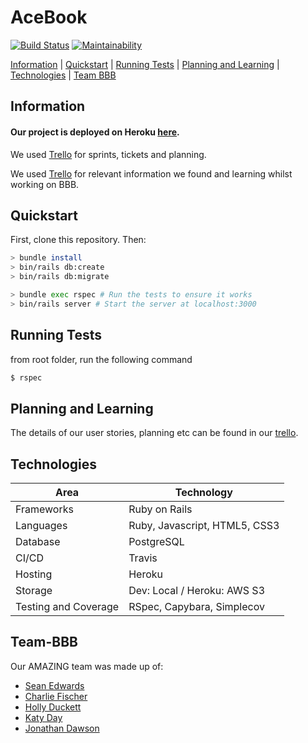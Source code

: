 # AceBook
[![Build Status](https://travis-ci.com/bear99a9/acebook-BBB.svg?branch=master)](https://travis-ci.com/bear99a9/acebook-BBB)
[![Maintainability](https://api.codeclimate.com/v1/badges/15ba9653be0d8342e6ee/maintainability)](https://codeclimate.com/github/bear99a9/acebook-BBB/maintainability)

[Information](#Information) | [Quickstart](#Quickstart) | [Running Tests](#Running-Tests) | [Planning and Learning](#Planning) | [Technologies](#Technologies) | [Team BBB](#Team-BBB)

## Information

#### Our project is deployed on Heroku [here](https://frozen-refuge-24901.herokuapp.com/).

We used [Trello](https://trello.com/b/HCVM8aJ3/acebook-bbb) for sprints, tickets and planning.

We used [Trello](https://trello.com/b/PzgRmgE6/bbb-crew-project) for relevant information we found and learning whilst working on BBB.


## Quickstart

First, clone this repository. Then:

```bash
> bundle install
> bin/rails db:create
> bin/rails db:migrate

> bundle exec rspec # Run the tests to ensure it works
> bin/rails server # Start the server at localhost:3000
```

## Running Tests
from root folder, run the following command
```bash
$ rspec
```

## Planning and Learning
The details of our user stories, planning etc can be found in our [trello](https://trello.com/b/HCVM8aJ3/acebook-bbb).

## Technologies

| Area                 | Technology                 |
| -------------------- | -------------------------- |
| Frameworks           | Ruby on Rails              |
| Languages            | Ruby, Javascript, HTML5, CSS3|
| Database             | PostgreSQL                 |
| CI/CD                | Travis                     |
| Hosting              | Heroku                     |
| Storage              | Dev: Local / Heroku: AWS S3|
| Testing and Coverage | RSpec, Capybara, Simplecov |

## Team-BBB

Our AMAZING team was made up of:

- [Sean Edwards](https://github.com/bear99a9)
- [Charlie Fischer](https://github.com/charliefischer)
- [Holly Duckett](https://github.com/HolsDuckett)
- [Katy Day](https://github.com/day-katy)
- [Jonathan Dawson](https://github.com/bullhornfixie)
